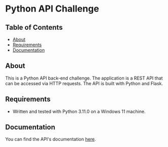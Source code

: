 # Python API Challenge

## Table of Contents

- [About](#about)
- [Requirements](#requirements)
- [Documentation](#documentation)

## About

This is a Python API back-end challenge. The application is a REST API that can be accessed via HTTP requests. The API is built with Python and Flask.

## Requirements

- Written and tested with Python 3.11.0 on a Windows 11 machine.

## Documentation

You can find the API's documentation [here](DOCUMENTATION.md).
